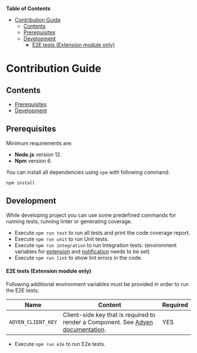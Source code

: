 <!-- START doctoc generated TOC please keep comment here to allow auto update -->
<!-- DON'T EDIT THIS SECTION, INSTEAD RE-RUN doctoc TO UPDATE -->
**Table of Contents**  
<!-- *generated with [DocToc](https://github.com/thlorenz/doctoc)* -->

- [Contribution Guide](#contribution-guide)
  - [Contents](#contents)
  - [Prerequisites](#prerequisites)
  - [Development](#development)
      - [E2E tests (Extension module only)](#e2e-tests-extension-module-only)

<!-- END doctoc generated TOC please keep comment here to allow auto update -->

# Contribution Guide

## Contents
- [Prerequisites](#prerequisites)
- [Development](#development)

## Prerequisites

Minimum requirements are:
 - **Node.js** version 12.
 - **Npm** version 6.
 
You can install all dependencies using `npm` with following command:

```
npm install
```

## Development
While developing project you can use some predefined commands for running tests, running linter or generating coverage. 
 
- Execute `npm run test` to run all tests and print the code coverage report.
- Execute `npm run unit` to run Unit tests.
- Execute `npm run integration` to run Integration tests. (environment variables for [extension](../extension/docs/HowToRun.md#environment-variables) and [notification](../notification/docs/HowToRun.md#environment-variables) needs to be set)
- Execute `npm run lint` to show lint errors in the code.



#### E2E tests (Extension module only)
Following additional environment variables must be provided in order to run the E2E tests.

| Name | Content | Required |
| --- | --- | --- |
|`ADYEN_CLIENT_KEY` | Client-side key that is required to render a Component. See [Adyen documentation](https://docs.adyen.com/development-resources/client-side-authentication#get-your-client-key). | YES |

- Execute `npm run e2e` to run E2e tests.
